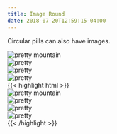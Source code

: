 ```yaml
---
title: Image Round
date: 2018-07-20T12:59:15-04:00
---
```


Circular pills can also have images.

<div class="image--round-small background-navy">
  <img src="https://images.unsplash.com/photo-1565191999001-551c187427bb?ixlib=rb-1.2.1&auto=format&fit=crop&w=800&q=60" alt="pretty mountain">
</div>
<div class="image--round-small">
  <img src="https://images.unsplash.com/photo-1565191999001-551c187427bb?ixlib=rb-1.2.1&auto=format&fit=crop&w=800&q=60" alt="pretty">
</div>
<div class="image--round-medium">
  <img src="https://images.unsplash.com/photo-1565191999001-551c187427bb?ixlib=rb-1.2.1&auto=format&fit=crop&w=800&q=60" alt="pretty">
</div>
<div class="image--round-large">
  <img src="https://images.unsplash.com/photo-1565191999001-551c187427bb?ixlib=rb-1.2.1&auto=format&fit=crop&w=800&q=60" alt="pretty">
</div>

<div class="mt-3 mb-4">
{{< highlight html >}}
<div class="image--round-small background-navy">
  <img src="https://images.unsplash.com/photo-1565191999001-551c187427bb?ixlib=rb-1.2.1&auto=format&fit=crop&w=800&q=60" alt="pretty mountain">
</div>
<div class="image--round-small">
  <img src="https://images.unsplash.com/photo-1565191999001-551c187427bb?ixlib=rb-1.2.1&auto=format&fit=crop&w=800&q=60" alt="pretty">
</div>
<div class="image--round-medium">
  <img src="https://images.unsplash.com/photo-1565191999001-551c187427bb?ixlib=rb-1.2.1&auto=format&fit=crop&w=800&q=60" alt="pretty">
</div>
<div class="image--round-large">
  <img src="https://images.unsplash.com/photo-1565191999001-551c187427bb?ixlib=rb-1.2.1&auto=format&fit=crop&w=800&q=60" alt="pretty">
</div>
{{< /highlight >}}
</div>
